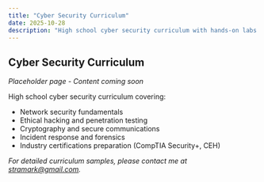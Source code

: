 ```yaml
---
title: "Cyber Security Curriculum"
date: 2025-10-28
description: "High school cyber security curriculum with hands-on labs and ethical hacking."
---
```


## Cyber Security Curriculum

*Placeholder page - Content coming soon*

High school cyber security curriculum covering:
- Network security fundamentals
- Ethical hacking and penetration testing
- Cryptography and secure communications
- Incident response and forensics
- Industry certifications preparation (CompTIA Security+, CEH)

*For detailed curriculum samples, please contact me at [stramark@gmail.com](mailto:stramark@gmail.com).*
